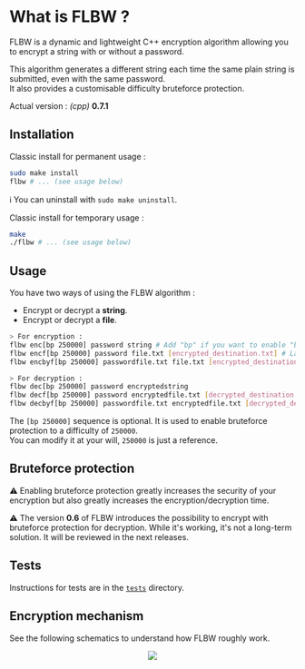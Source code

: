 # What is FLBW ?

FLBW is a dynamic and lightweight C++ encryption algorithm allowing you to encrypt a string with or without a password.

This algorithm generates a different string each time the same plain string is submitted, even with the same password.  
It also provides a customisable difficulty bruteforce protection.

Actual version : _(cpp)_ __0.7.1__

## Installation

Classic install for permanent usage :
```bash
sudo make install
flbw # ... (see usage below)
```

:information_source: You can uninstall with `sudo make uninstall`.

Classic install for temporary usage :
```bash
make
./flbw # ... (see usage below)
```

## Usage

You have two ways of using the FLBW algorithm :
- Encrypt or decrypt a __string__.
- Encrypt or decrypt a __file__.


```bash
> For encryption :
flbw enc[bp 250000] password string # Add "bp" if you want to enable "bruteforce protection".
flbw encf[bp 250000] password file.txt [encrypted_destination.txt] # Last parameter is optional, the result will be printed if not specified.
flbw encbyf[bp 250000] passwordfile.txt file.txt [encrypted_destination.txt] # Last parameter is optional, the result will be printed if not specified.

> For decryption :
flbw dec[bp 250000] password encryptedstring
flbw decf[bp 250000] password encryptedfile.txt [decrypted_destination.txt] # Last parameter is optional, the result will be printed if not specified.
flbw decbyf[bp 250000] passwordfile.txt encryptedfile.txt [decrypted_destination.txt] # Last parameter is optional, the result will be printed if not specified.
```

The `[bp 250000]` sequence is optional. It is used to enable bruteforce protection to a difficulty of `250000`.  
You can modify it at your will, `250000` is just a reference.

## Bruteforce protection

:warning: Enabling bruteforce protection greatly increases the security of your encryption but also greatly increases the encryption/decryption time.

:warning: The version __0.6__ of FLBW introduces the possibility to encrypt with bruteforce protection for decryption. While it's working, it's not a long-term solution. It will be reviewed in the next releases.

## Tests

Instructions for tests are in the [`tests`](./tests) directory.

## Encryption mechanism

See the following schematics to understand how FLBW roughly work.

<p align="center">
    <img src="https://i.imgur.com/mUTqn5p.png"/>
</p>